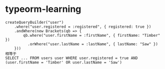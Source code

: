 # typeorm-learning
    createQueryBuilder("user")
        .where("user.registered = :registered", { registered: true })
        .andWhere(new Brackets(qb => {
            qb.where("user.firstName = :firstName", { firstName: "Timber" })
              .orWhere("user.lastName = :lastName", { lastName: "Saw" })
        }))
    相等于
    SELECT ... FROM users user WHERE user.registered = true AND (user.firstName = 'Timber' OR user.lastName = 'Saw')
